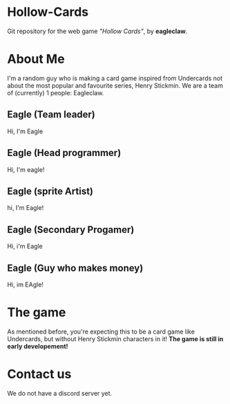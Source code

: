 # Hollow-Cards
Git repository for the web game *"Hollow Cards"*, by **eagleclaw**.

# About Me
I'm a random guy who is making a card game inspired from Undercards not about the most popular and favourite series, Henry Stickmin. We are a team of (currently) 1 people: Eagleclaw.

## Eagle (Team leader)
Hi, I'm Eagle 

## Eagle (Head programmer)
Hi, I'm eagle! 

## Eagle (sprite Artist)
hi, I'm Eagle!

## Eagle (Secondary Progamer)
Hi, i'm Eagle 

## Eagle (Guy who makes money)
Hi, im EAgle! 


# The game
As mentioned before, you're expecting this to be a card game like Undercards, but without Henry Stickmin characters in it!
**The game is still in early developement!**


# Contact us
We do not have a discord server yet.
<!-- Add contact information here for people -->
